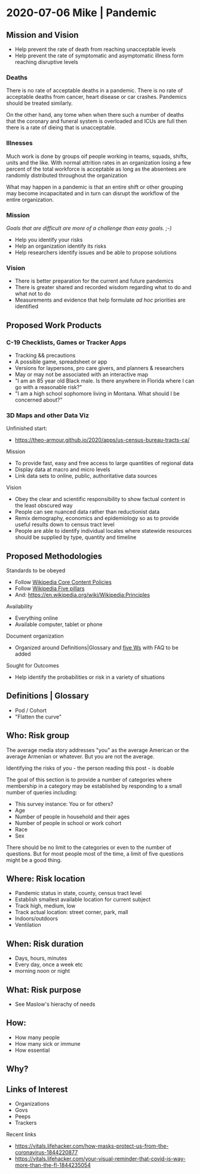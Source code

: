 # 2020-07-06 Mike | Pandemic


## Mission and Vision


* Help prevent the rate of death from reaching unacceptable levels
* Help prevent the rate of symptomatic and asymptomatic illness form reaching disruptive levels

### Deaths

There is no rate of acceptable deaths in a pandemic. There is no rate of acceptable deaths from cancer, heart disease or car crashes. Pandemics should be treated similarly.

On the other hand, any tome when when there such a number of deaths that the coronary and funeral system is overloaded and ICUs are full then there is a rate of dieing that is unacceptable.

### Illnesses

Much work is done by groups oif people working in teams, squads, shifts, units and the like. With normal attrition rates in an organization losing a few percent of the total workforce is acceptable as long as the absentees are randomly distributed throughout the organization

What may happen in a pandemic is that an entire shift or other grouping may become incapacitated and in turn can disrupt the workflow of the entire organization.

### Mission

_Goals that are difficult are more of a challenge than easy goals. ;-)_

* Help you identify your risks
* Help an organization identify its risks
* Help researchers identify issues and be able to propose solutions 

### Vision

* There is better preparation for the current and future pandemics
* There is greater shared and recorded wisdom regarding what to do and what not to do
* Measurements and evidence that help formulate _ad hoc_ priorities are identified


## Proposed Work Products

### C-19 Checklists, Games or Tracker Apps

* Tracking && precautions
* A possible game, spreadsheet or app
* Versions for laypersons, pro care givers, and planners & researchers
* May or may not be associated with an interactive map
 * "I am an 85 year old Black male. Is there anywhere in Florida where I can go with a reasonable risk?"
 * "I am a high school sophomore living in Montana. What should I be concerned about?"

 
### 3D Maps and other Data Viz

Unfinished start:

* https://theo-armour.github.io/2020/apps/us-census-bureau-tracts-ca/

Mission

* To provide fast, easy and free access to large quantities of regional data
* Display data at macro and micro levels
* Link data sets to online, public, authoritative data sources 


Vision

* Obey the clear and scientific responsibility to show factual content in the least obscured way
* People can see nuanced data rather than reductionist data
* Remix demography, economics and epidemiology so as to provide useful results down to census tract level
* People are able to identify individual locales where statewide resources should be supplied by type, quantity and timeline


## Proposed Methodologies

Standards to be obeyed

* Follow [Wikipedia Core Content Policies]( https://en.wikipedia.org/wiki/Wikipedia:Core_content_policies )
* Follow [Wikipedia Five pillars]( https://en.wikipedia.org/wiki/Wikipedia:Five_pillars )
* And: https://en.wikipedia.org/wiki/Wikipedia:Principles

Availability
* Everything online
* Available computer, tablet or phone

Document organization

* Organized around Definitions|Glossary and [five Ws]( https://en.wikipedia.org/wiki/Five_Ws ) with FAQ to be added

Sought for Outcomes

* Help identify the probabilities or risk in a variety of situations





##  Definitions | Glossary

* Pod / Cohort
* "Flatten the curve"


## Who: Risk group

The average media story addresses "you" as the average American or the average Armenian or whatever. But you are not the average.

Identifying the risks of you - the person reading this post - is doable

The goal of this section is to provide a number of categories where membership in a category may be established by responding to a small number of queries including:

 * This survey instance: You or for others?
 * Age
 * Number of people in household and their ages
 * Number of people in school or work cohort
 * Race
 * Sex
 
 There should be no limit to the categories or even to the number of questions. But for most people most of the time, a limit of five questions might be a good thing.


## Where: Risk location

 * Pandemic status in state, county, census tract level
 * Establish smallest available location for current subject
 * Track high, medium, low
 * Track actual location: street corner, park, mall
 * Indoors/outdoors
 * Ventilation

## When: Risk duration
 * Days, hours, minutes
 * Every day, once a week etc
 * morning noon or night

## What: Risk purpose

 * See Maslow's hierachy of needs


## How:
 * How many people
 * How many sick or immune
 * How essential

## Why?


## Links of Interest

* Organizations
* Govs
* Peeps
* Trackers

Recent links

* https://vitals.lifehacker.com/how-masks-protect-us-from-the-coronavirus-1844220877
* https://vitals.lifehacker.com/your-visual-reminder-that-covid-is-way-more-than-the-fl-1844235054
